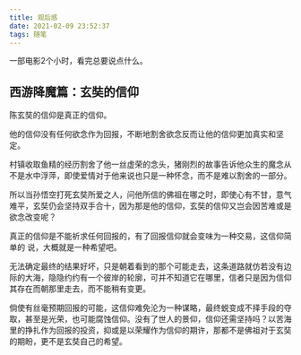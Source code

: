 ```yaml
---
title: 观后感
date: 2021-02-09 23:52:37
tags: 随笔
---
```


一部电影2个小时，看完总要说点什么。

<!-- more -->

## 西游降魔篇：玄奘的信仰

陈玄奘的信仰是真正的信仰。

他的信仰没有任何欲念作为回报，不断地割舍欲念反而让他的信仰更加真实和坚定。

村镇收取鱼精的经历割舍了他一丝虚荣的念头，猪刚烈的故事告诉他众生的魔念从不是水中浮萍，即使爱情对于他来说也只是一种怀念，而不是难以割舍的一部分。

所以当孙悟空打死玄奘所爱之人，问他所信的佛祖在哪之时，即使心有不甘，意气难平，玄奘仍会坚持双手合十，因为那是他的信仰，玄奘的信仰又岂会因苦难或是欲念改变呢？

真正的信仰是不能祈求任何回报的，有了回报信仰就会变味为一种交易，这信仰简单的 说，大概就是一种希望吧。

无法确定最终的结果好坏，只是朝着看到的那个可能走去，这条道路就仿若没有边际的大海，隐隐约约有一个彼岸的轮廓，可并不知道它在哪里，信者只是因为信仰其存在而朝那里走去，而不能稍有变更。

倘使有丝毫预期回报的可能，这信仰难免沦为一种谋略，最终蜕变成不择手段的夺取，甚至是光荣，也可能腐蚀信仰。没有了世人的景仰，信仰还需坚持吗？以苦海里的挣扎作为回报的投资，抑或是以荣耀作为信仰的期许，那都不是佛祖对于玄奘的期盼，更不是玄奘自己的希望。
